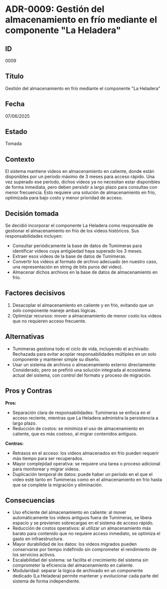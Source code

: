 # ADR-0009: Gestión del almacenamiento en frío mediante el componente "La Heladera"


## ID
0009

## Título
Gestión del almacenamiento en frío mediante el componente "La Heladera"

## Fecha
07/06/2025

## Estado
Tomada 

## Contexto
El sistema mantiene videos en almacenamiento en caliente, 
donde están disponibles por un período máximo de 3 meses para acceso rápido. Una vez superado ese período, 
dichos videos ya no necesitan estar disponibles de forma inmediata, pero deben persistir a largo plazo para 
consultas con menor frecuencia. Esto requiere una solución de almacenamiento en frío, 
optimizada para bajo costo y menor prioridad de acceso.

## Decisión tomada
Se decidió incorporar el componente La Heladera como responsable de gestionar el almacenamiento en frío de 
los videos históricos. Sus responsabilidades incluyen:
- Consultar periódicamente la base de datos de Tumimeras para identificar videos cuya antigüedad haya superado los 3 meses.
- Extraer esos videos de la base de datos de Tumimeras.
- Convertir los videos al formato de archivo adecuado (en nuestro caso, una representación en string de bits puros del video).
- Almacenar dichos archivos en la base de datos de almacenamiento en frío.

## Factores decisivos
1. Desacoplar el almacenamiento en caliente y en frío, evitando que un solo componente maneje ambas lógicas.
2. Optimizar recursos: mover a almacenamiento de menor costo los videos que no requieren acceso frecuente.

## Alternativas
- Tumimeras gestiona todo el ciclo de vida, incluyendo el archivado: Rechazada para evitar acoplar responsabilidades múltiples en un solo componente y mantener simple su diseño.
- Usar un sistema de archivos o almacenamiento externo directamente: Considerado, pero se prefirió una solución integrada al ecosistema actual del sistema, con control del formato y proceso de migración.

## Pros y Contras

**Pros:**
- Separación clara de responsabilidades: Tumimeras se enfoca en el acceso reciente, 
mientras que La Heladera administra la persistencia a largo plazo.
- Reducción de costos: se minimiza el uso de almacenamiento en caliente, que es más costoso, 
al migrar contenidos antiguos.

**Contras:**
- Retrasos en el acceso: los videos almacenados en frío pueden requerir más tiempo para ser recuperados.
- Mayor complejidad operativa: se requiere una tarea o proceso adicional para monitorear y migrar videos.
- Duplicación temporal de datos: puede haber un período en el que el video esté tanto en Tumimeras como en
 el almacenamiento en frío hasta que se complete la migración y eliminación.

## Consecuencias
- Uso eficiente del almacenamiento en caliente: al mover automáticamente los videos antiguos fuera de Tumimeras, se libera espacio y se previenen sobrecargas en el sistema de acceso rápido.
- Reducción de costos operativos: al utilizar un almacenamiento más barato para contenido que no requiere acceso inmediato, se optimiza el gasto en infraestructura.
- Mayor durabilidad de los datos: los videos migrados pueden conservarse por tiempo indefinido sin comprometer el rendimiento de los servicios activos.
- Escalabilidad del sistema: se facilita el crecimiento del sistema sin comprometer la eficiencia del almacenamiento en caliente.
- Modularidad: separar la lógica de archivado en un componente dedicado (La Heladera) permite mantener y evolucionar cada parte del sistema de forma independiente.
  
